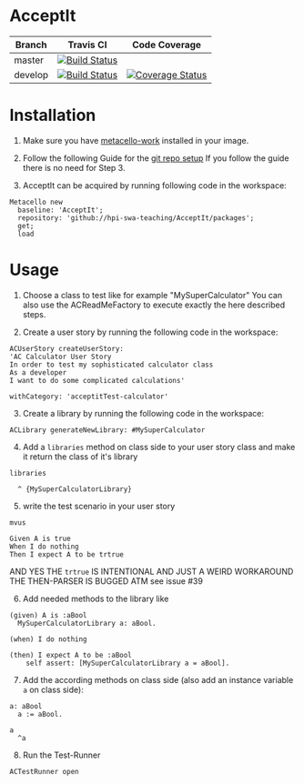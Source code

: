 # AcceptIt 

Branch  | Travis CI  | Code Coverage |
------- | ---------- | ------------- |
master  | [![Build Status](https://travis-ci.org/hpi-swa-teaching/AcceptIt.svg?branch=master)](https://travis-ci.org/hpi-swa-teaching/AcceptIt) | |
develop | [![Build Status](https://travis-ci.org/hpi-swa-teaching/AcceptIt.svg?branch=develop)](https://travis-ci.org/hpi-swa-teaching/AcceptIt) | [![Coverage Status](http://coveralls.io/repos/github/hpi-swa-teaching/AcceptIt/badge.png?branch=develop)](https://coveralls.io/github/hpi-swa-teaching/AcceptIt) |

# Installation  

1. Make sure you have [metacello-work](https://github.com/dalehenrich/metacello-work) installed in your image.

2. Follow the following Guide for the [git repo setup](https://github.com/hpi-swa-teaching/AcceptIt/wiki/Git-setup-guide)
If you follow the guide there is no need for Step 3.

3. AcceptIt can be acquired by running following code in the workspace:

```smalltalk
Metacello new
  baseline: 'AcceptIt';
  repository: 'github://hpi-swa-teaching/AcceptIt/packages';
  get;
  load
```

# Usage

1. Choose a class to test like for example "MySuperCalculator" You can also use the ACReadMeFactory to execute exactly the here described steps.

2. Create a user story by running the following code in the workspace:  
```smalltalk
ACUserStory createUserStory:
'AC Calculator User Story
In order to test my sophisticated calculator class
As a developer
I want to do some complicated calculations'

withCategory: 'acceptitTest-calculator'
```

3. Create a library by running the following code in the workspace:   
```smalltalk
ACLibrary generateNewLibrary: #MySuperCalculator
``` 
4. Add a `libraries` method on class side to your user story class and make it return the class of it's library 

```
libraries

  ^ {MySuperCalculatorLibrary}

```

5. write the test scenario in your user story
```
mvus

Given A is true
When I do nothing
Then I expect A to be trtrue
```
AND YES THE `trtrue` IS INTENTIONAL AND JUST A WEIRD WORKAROUND THE THEN-PARSER IS BUGGED ATM see issue #39

6. Add needed methods to the library like
```smalltalk
(given) A is :aBool
  MySuperCalculatorLibrary a: aBool.
```
  
```smalltalk
(when) I do nothing

```
```smalltalk
(then) I expect A to be :aBool
	self assert: [MySuperCalculatorLibrary a = aBool].
```
7. Add the according methods on class side (also add an instance variable `a` on class side):
```smalltalk
a: aBool
  a := aBool.
```
```smalltalk
a
  ^a
```

8. Run the Test-Runner
```smalltalk
ACTestRunner open
```

